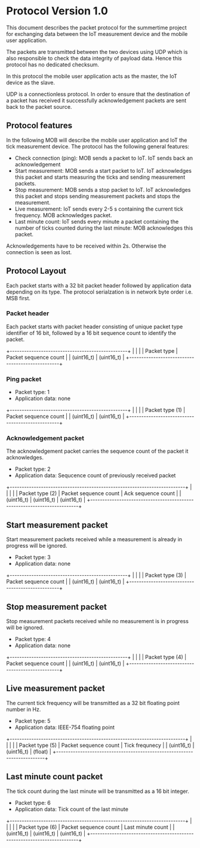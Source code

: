 # Protocol Version 1.0

This document describes the packet protocol for the summertime project for exchanging
data between the IoT measurement device and the mobile user application.

The packets are transmitted between the two devices using UDP which is also responsible
to check the data integrity of payload data. Hence this protocol has no dedicated 
checksum.

In this protocol the mobile user application acts as the master, the IoT device as the
slave. 

UDP is a connectionless protocol. In order to ensure that the destination of a packet
has received it successfully acknowledgement packets are sent back to the packet source.

## Protocol features

In the following MOB will describe the mobile user application and IoT the tick
measurement device.
The protocol has the following general features:

- Check connection (ping): MOB sends a packet to IoT. IoT sends back an acknowledgement
- Start measurement: MOB sends a start packet to IoT. IoT acknowledges this packet and
  starts measuring the ticks and sending measurement packets.
- Stop measurement: MOB sends a stop packet to IoT. IoT acknowledges this packet and
  stops sending measurement packets and stops the measurement.
- Live measurement: IoT sends every 2-5 s containing the current tick frequency.
  MOB acknowledges packet.
- Last minute count: IoT sends every minute a packet containing the number of ticks
  counted during the last minute:
  MOB acknowledges this packet.

Acknowledgements have to be received within 2s. Otherwise the connection is seen as lost.

## Protocol Layout

Each packet starts with a 32 bit packet header followed by application data depending
on its type.
The protocol serialzation is in network byte order i.e. MSB first.

### Packet header

Each packet starts with packet header consisting of unique packet type identifier of 16 bit, followed by a 16 bit sequence count to identify the packet.


+-------------------------------------------------+
|                         |                       |
|      Packet type        | Packet sequence count |
|       (uint16_t)        |      (uint16_t)       |
+-------------------------------------------------+

### Ping packet

- Packet type: 1
- Application data: none

+-------------------------------------------------+
|                         |                       |
|      Packet type (1)    | Packet sequence count |
|       (uint16_t)        |      (uint16_t)       |
+-------------------------------------------------+
### Acknowledgement packet

The acknowledgement packet carries the sequence count of the packet it acknowledges.

- Packet type: 2
- Application data: Sequcence count of previously received packet

+-------------------------------------------------------------------------+
|                         |                       |                       |
|      Packet type (2)    | Packet sequence count |   Ack sequence count  |
|       (uint16_t)        |      (uint16_t)       |      (uint16_t)       |
+-------------------------------------------------------------------------+

## Start measurement packet

Start measurement packets received while a measurement is already in progress
will be ignored.

- Packet type: 3
- Application data: none

+-------------------------------------------------+
|                         |                       |
|      Packet type (3)    | Packet sequence count |
|       (uint16_t)        |      (uint16_t)       |
+-------------------------------------------------+

## Stop measurement packet

Stop measurement packets received while no measurement is in progress
will be ignored.

- Packet type: 4
- Application data: none

+-------------------------------------------------+
|                         |                       |
|      Packet type (4)    | Packet sequence count |
|       (uint16_t)        |      (uint16_t)       |
+-------------------------------------------------+

## Live measurement packet

The current tick frequency will be transmitted as a 32 bit floating point number in Hz.

- Packet type: 5
- Application data: IEEE-754 floating point

+-------------------------------------------------------------------------+
|                         |                       |                       |
|      Packet type (5)    | Packet sequence count |    Tick frequnecy     |
|       (uint16_t)        |      (uint16_t)       |       (float)         |
+-------------------------------------------------------------------------+

## Last minute count packet

The tick count during the last minute will be transmitted as a 16 bit integer.

- Packet type: 6
- Application data: Tick count of the last minute

+-------------------------------------------------------------------------+
|                         |                       |                       |
|      Packet type (6)    | Packet sequence count |   Last minute count   |
|       (uint16_t)        |      (uint16_t)       |       (uint16_t)      |
+-------------------------------------------------------------------------+


